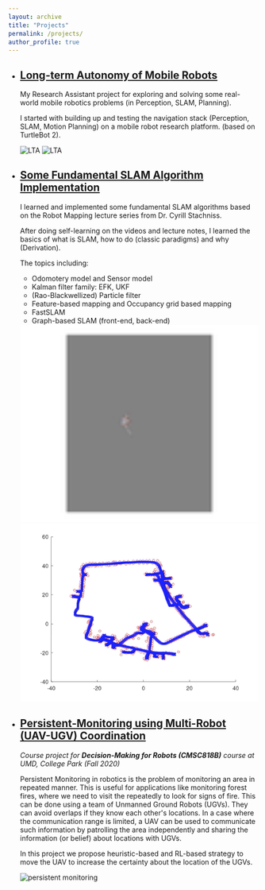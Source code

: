 ```yaml
---
layout: archive
title: "Projects"
permalink: /projects/
author_profile: true
---
```


- ## [Long-term Autonomy of Mobile Robots](https://github.com/codingrex/Long-Term-Autonomy)
    My Research Assistant project for exploring and solving some real-world mobile robotics problems (in Perception, SLAM, Planning).
    
    I started with building up and testing the navigation stack (Perception, SLAM, Motion Planning) on a mobile robot research platform. (based on TurtleBot 2). 
     
    <img src="../images/costmap.gif" alt="LTA" width="480"/>
    <img src="../images/nav.gif" alt="LTA" width="480"/>


- ## [Some Fundamental SLAM Algorithm Implementation](https://github.com/codingrex/SLAM_Course)
    I learned and implemented some fundamental SLAM algorithms based on the Robot Mapping lecture series from Dr. Cyrill Stachniss.
    
    After doing self-learning on the videos and lecture notes, I learned the basics of what is SLAM, how to do (classic paradigms) and why (Derivation). 
    
    The topics including: 
    * Odomotery model and Sensor model
    * Kalman filter family: EFK, UKF 
    * (Rao-Blackwellized) Particle filter 
    * Feature-based mapping and Occupancy grid based mapping 
    * FastSLAM
    * Graph-based SLAM (front-end, back-end)
    
    <img src="https://github.com/codingrex/SLAM_Course/blob/main/gridmaps_framework/plots/gridmap.gif" alt="grid_mapping" width="480"/>
    <img src="https://github.com/codingrex/SLAM_Course/blob/main/lsslam_framework/plots/lsslam_dlr.gif" alt="Graph-based" width="480"/>
    


- ## [Persistent-Monitoring using Multi-Robot (UAV-UGV) Coordination](https://github.com/VishnuDuttSharma/CMSC818B_MiniProject_2/tree/main/python#persistent-monitoring-using-multi-robot-uav-ugv-coordination)
    *Course project for* ***Decision-Making for Robots (CMSC818B)*** *course at UMD, College Park (Fall 2020)*
    
     Persistent Monitoring in robotics is the problem of monitoring an area in repeated manner. This is useful for applications like monitoring forest fires, where we need to visit the repeatedly to look for signs of fire. This can be done using a team of Unmanned Ground Robots (UGVs). They can avoid overlaps if they know each other's locations. In a case where the communication range is limited, a UAV can be used to communicate such information by patrolling the area independently and sharing the information (or belief) about locations with UGVs.
     
     In this project we propose heuristic-based and RL-based strategy to move the UAV to increase the certainty about the location of the UGVs.
     
    <img src="https://github.com/VishnuDuttSharma/CMSC818B_MiniProject_2/raw/main/python/images/all_algo.gif" alt="persistent monitoring" width="480"/>